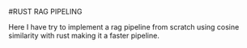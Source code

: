 #RUST RAG PIPELING

Here I have try to implement a rag pipeline from scratch using cosine similarity with rust making it a faster pipeline.
